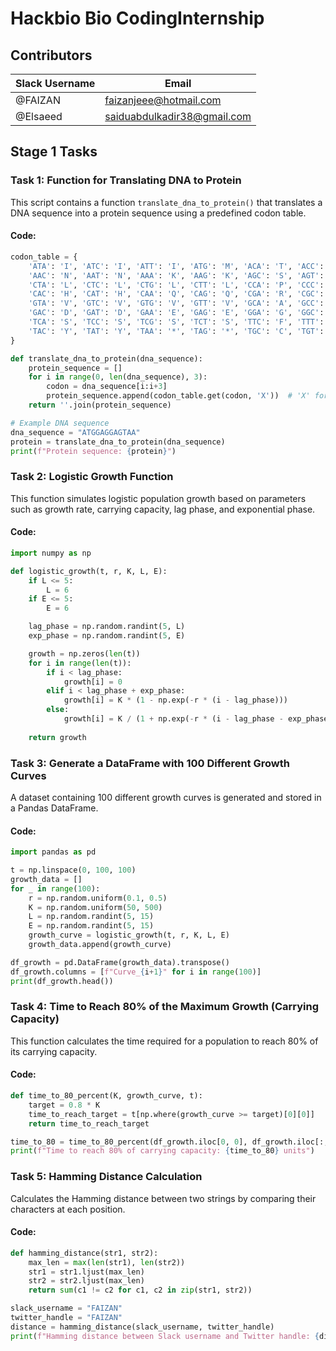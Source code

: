 # Hackbio Bio CodingInternship

## Contributors

| Slack Username | Email |
|---------------|-----------------------------|
| @FAIZAN      | faizanjeee@hotmail.com      |
| @Elsaeed     | saiduabdulkadir38@gmail.com |

## Stage 1 Tasks

### Task 1: Function for Translating DNA to Protein

This script contains a function `translate_dna_to_protein()` that translates a DNA sequence into a protein sequence using a predefined codon table.

#### Code:
```python
codon_table = {
    'ATA': 'I', 'ATC': 'I', 'ATT': 'I', 'ATG': 'M', 'ACA': 'T', 'ACC': 'T', 'ACG': 'T', 'ACT': 'T',
    'AAC': 'N', 'AAT': 'N', 'AAA': 'K', 'AAG': 'K', 'AGC': 'S', 'AGT': 'S', 'AGA': 'R', 'AGG': 'R',
    'CTA': 'L', 'CTC': 'L', 'CTG': 'L', 'CTT': 'L', 'CCA': 'P', 'CCC': 'P', 'CCG': 'P', 'CCT': 'P',
    'CAC': 'H', 'CAT': 'H', 'CAA': 'Q', 'CAG': 'Q', 'CGA': 'R', 'CGC': 'R', 'CGG': 'R', 'CGT': 'R',
    'GTA': 'V', 'GTC': 'V', 'GTG': 'V', 'GTT': 'V', 'GCA': 'A', 'GCC': 'A', 'GCG': 'A', 'GCT': 'A',
    'GAC': 'D', 'GAT': 'D', 'GAA': 'E', 'GAG': 'E', 'GGA': 'G', 'GGC': 'G', 'GGG': 'G', 'GGT': 'G',
    'TCA': 'S', 'TCC': 'S', 'TCG': 'S', 'TCT': 'S', 'TTC': 'F', 'TTT': 'F', 'TTA': 'L', 'TTG': 'L',
    'TAC': 'Y', 'TAT': 'Y', 'TAA': '*', 'TAG': '*', 'TGC': 'C', 'TGT': 'C', 'TGA': '*', 'TGG': 'W',
}

def translate_dna_to_protein(dna_sequence):
    protein_sequence = []
    for i in range(0, len(dna_sequence), 3):
        codon = dna_sequence[i:i+3]
        protein_sequence.append(codon_table.get(codon, 'X'))  # 'X' for unknown codons
    return ''.join(protein_sequence)

# Example DNA sequence
dna_sequence = "ATGGAGGAGTAA"
protein = translate_dna_to_protein(dna_sequence)
print(f"Protein sequence: {protein}")
```

### Task 2: Logistic Growth Function

This function simulates logistic population growth based on parameters such as growth rate, carrying capacity, lag phase, and exponential phase.

#### Code:
```python
import numpy as np

def logistic_growth(t, r, K, L, E):
    if L <= 5:
        L = 6
    if E <= 5:
        E = 6

    lag_phase = np.random.randint(5, L)
    exp_phase = np.random.randint(5, E)

    growth = np.zeros(len(t))
    for i in range(len(t)):
        if i < lag_phase:
            growth[i] = 0
        elif i < lag_phase + exp_phase:
            growth[i] = K * (1 - np.exp(-r * (i - lag_phase)))
        else:
            growth[i] = K / (1 + np.exp(-r * (i - lag_phase - exp_phase)))
    
    return growth
```

### Task 3: Generate a DataFrame with 100 Different Growth Curves

A dataset containing 100 different growth curves is generated and stored in a Pandas DataFrame.

#### Code:
```python
import pandas as pd

t = np.linspace(0, 100, 100)
growth_data = []
for _ in range(100):
    r = np.random.uniform(0.1, 0.5)
    K = np.random.uniform(50, 500)
    L = np.random.randint(5, 15)
    E = np.random.randint(5, 15)
    growth_curve = logistic_growth(t, r, K, L, E)
    growth_data.append(growth_curve)

df_growth = pd.DataFrame(growth_data).transpose()
df_growth.columns = [f"Curve_{i+1}" for i in range(100)]
print(df_growth.head())
```

### Task 4: Time to Reach 80% of the Maximum Growth (Carrying Capacity)

This function calculates the time required for a population to reach 80% of its carrying capacity.

#### Code:
```python
def time_to_80_percent(K, growth_curve, t):
    target = 0.8 * K
    time_to_reach_target = t[np.where(growth_curve >= target)[0][0]]
    return time_to_reach_target

time_to_80 = time_to_80_percent(df_growth.iloc[0, 0], df_growth.iloc[:, 0].values, t)
print(f"Time to reach 80% of carrying capacity: {time_to_80} units")
```

### Task 5: Hamming Distance Calculation

Calculates the Hamming distance between two strings by comparing their characters at each position.

#### Code:
```python
def hamming_distance(str1, str2):
    max_len = max(len(str1), len(str2))
    str1 = str1.ljust(max_len)
    str2 = str2.ljust(max_len)
    return sum(c1 != c2 for c1, c2 in zip(str1, str2))

slack_username = "FAIZAN"
twitter_handle = "FAIZAN"
distance = hamming_distance(slack_username, twitter_handle)
print(f"Hamming distance between Slack username and Twitter handle: {distance}")
```
